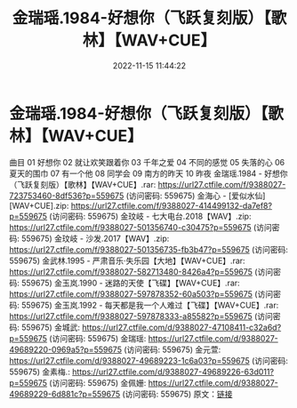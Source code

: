 ﻿---
title: 金瑞瑶.1984-好想你（飞跃复刻版）【歌林】【WAV+CUE】
date: 2022-11-15 11:44:22
categories: WAV车载音乐、镜像
tags: 华语中文
---
# 金瑞瑶.1984-好想你（飞跃复刻版）【歌林】【WAV+CUE】

曲目
01 好想你
02 就让欢笑跟着你
03 千年之爱
04 不同的感觉
05 失落的心
06 夏天的围巾
07 有一个他
08 同学会
09 南方的昨天
10 昨夜
金瑞瑶.1984 - 好想你（飞跃复刻版）【歌林】【WAV+CUE】.rar: https://url27.ctfile.com/f/9388027-723753460-8df536?p=559675
(访问密码: 559675)
金海心 - [爱似水仙][WAV+CUE].zip: https://url27.ctfile.com/f/9388027-414499132-da7ef8?p=559675
(访问密码: 559675)
金玟岐 - 七大电台.2018【WAV】.zip: https://url27.ctfile.com/f/9388027-501356740-c30475?p=559675
(访问密码: 559675)
金玟岐 - 沙发.2017【WAV】.zip: https://url27.ctfile.com/f/9388027-501356735-fb3b47?p=559675
(访问密码: 559675)
金武林.1995 - 严肃音乐·失乐园【大地】【WAV+CUE】.rar: https://url27.ctfile.com/f/9388027-582713480-8426a4?p=559675
(访问密码: 559675)
金玉岚.1990 - 迷路的天使【飞碟】【WAV+CUE】.rar: https://url27.ctfile.com/f/9388027-597878352-60a503?p=559675
(访问密码: 559675)
金玉岚.1992 - 每天都是我一个人难过【飞碟】【WAV+CUE】.rar: https://url27.ctfile.com/f/9388027-597878333-a85582?p=559675
(访问密码: 559675)
金城武: https://url27.ctfile.com/d/9388027-47108411-c32a6d?p=559675
(访问密码: 559675)
金瑞瑶: https://url27.ctfile.com/d/9388027-49689220-0969a5?p=559675
(访问密码: 559675)
金元萱: https://url27.ctfile.com/d/9388027-49689223-1c6a03?p=559675
(访问密码: 559675)
金素梅.: https://url27.ctfile.com/d/9388027-49689226-63d011?p=559675
(访问密码: 559675)
金佩姗: https://url27.ctfile.com/d/9388027-49689229-6d881c?p=559675
(访问密码: 559675)
原文：[链接](https://blog.sina.com.cn/s/blog_1647c7e760103108v.html)